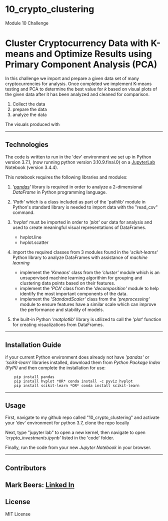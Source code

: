 # 10_crypto_clustering
Module 10 Challenge

# Cluster Cryptocurrency Data with K-means and Optimize Results using Primary Component Analysis (PCA)

In this challenge we import and prepare a given data set of many cryptocurrencies for analysis.  Once completed we implement K-means testing and PCA to determine the best value for *k* based on visual plots of the given data after it has been analyzed and cleaned for comparison.

1) Collect the data
2) prepare the data
3) analyze the data

The visuals produced with 

---

## Technologies

The code is written to run in the 'dev' environment we set up in Python version 3.7.1, (now running python version 3.10.9.final.0) on a [JupyterLab](https://jupyter.org) Notebook (version 3.4.4).

This notebook requires the following libraries and modules:

1) *'[pandas](https://pandas.pydata.org/)'* library is required in order to analyze a 2-dimensional *DataFrame* in Python programming language.
2) *'Path'* which is a class included as part of the 'pathlib' module in Python's standard library is needed to import data with the "read_csv" command.
3) *'hvplot'* must be imported in order to *'plot'* our data for analysis and used to create meaningful visual representations of DataFrames.
    + hvplot.line
    + hvplot.scatter

4) import the required classes from 3 modules found in the *'scikit-learns'* Python library to analyze DataFrames with assistance of *machine learning*
    + implement the *'Kmeans'* class from the *'cluster'* module which is an unsupervised machine learning algorithim for grouping and clustering data points based on their features.
    + implement the *'PCA'* class from the *'decomposition'* module to help identify the most important components of the data.
    + implement the *'StandardScaler'* class from the *'preprocessing'* module to ensure features have a similar scale which can improve the performance and stability of models.
    
5) the built-in Python *'matplotlib'* library is utilized to call the *'plot'* function for creating visualizations from DataFrames.

---

## Installation Guide

if your current Python environment does already not have *'pandas'* or *'scikit-learn'* libraries installed, download them from *Python Package Index (PyPI)* and then complete the installation for use:
        
        pip install pandas
        pip install hvplot *OR* conda install -c pyviz hvplot
        pip install scikit-learn *OR* conda install scikit-learn


---

## Usage

First, navigate to my github repo called "10_crypto_clustering" and activate your 'dev' environment for python 3.7, clone the repo locally

Next, type "jupyter lab" to open a new kernel, then navigate to open *'crypto_investments.ipynb'* listed in the 'code' folder.

Finally, run the code from your new *Jupyter Notebook* in your browser.

---

## Contributors

Mark Beers: 
[Linked In](https://www.linkedin.com/in/markwbeers/)
---

## License

MIT License 

